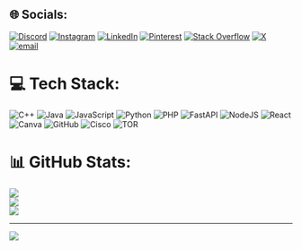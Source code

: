 
## 🌐 Socials:
[![Discord](https://img.shields.io/badge/Discord-%237289DA.svg?logo=discord&logoColor=white)](https://discord.gg/HDwU9E7F) [![Instagram](https://img.shields.io/badge/Instagram-%23E4405F.svg?logo=Instagram&logoColor=white)](https://instagram.com/being_rsd) [![LinkedIn](https://img.shields.io/badge/LinkedIn-%230077B5.svg?logo=linkedin&logoColor=white)](https://linkedin.com/in/rajit0311) [![Pinterest](https://img.shields.io/badge/Pinterest-%23E60023.svg?logo=Pinterest&logoColor=white)](https://pinterest.com/rajitdakhane) [![Stack Overflow](https://img.shields.io/badge/-Stackoverflow-FE7A16?logo=stack-overflow&logoColor=white)](https://stackoverflow.com/users/30432953) [![X](https://img.shields.io/badge/X-black.svg?logo=X&logoColor=white)](https://x.com/rajitsd96) [![email](https://img.shields.io/badge/Email-D14836?logo=gmail&logoColor=white)](mailto:rajitdakhane007@gmail.com) 

# 💻 Tech Stack:
![C++](https://img.shields.io/badge/c++-%2300599C.svg?style=flat&logo=c%2B%2B&logoColor=white) ![Java](https://img.shields.io/badge/java-%23ED8B00.svg?style=flat&logo=openjdk&logoColor=white) ![JavaScript](https://img.shields.io/badge/javascript-%23323330.svg?style=flat&logo=javascript&logoColor=%23F7DF1E) ![Python](https://img.shields.io/badge/python-3670A0?style=flat&logo=python&logoColor=ffdd54) ![PHP](https://img.shields.io/badge/php-%23777BB4.svg?style=flat&logo=php&logoColor=white) ![FastAPI](https://img.shields.io/badge/FastAPI-005571?style=flat&logo=fastapi) ![NodeJS](https://img.shields.io/badge/node.js-6DA55F?style=flat&logo=node.js&logoColor=white) ![React](https://img.shields.io/badge/react-%2320232a.svg?style=flat&logo=react&logoColor=%2361DAFB) ![Canva](https://img.shields.io/badge/Canva-%2300C4CC.svg?style=flat&logo=Canva&logoColor=white) ![GitHub](https://img.shields.io/badge/github-%23121011.svg?style=flat&logo=github&logoColor=white) ![Cisco](https://img.shields.io/badge/cisco-%23049fd9.svg?style=flat&logo=cisco&logoColor=black) ![TOR](https://img.shields.io/badge/tor-%237E4798.svg?style=flat&logo=tor-project&logoColor=white)
# 📊 GitHub Stats:
![](https://github-readme-stats.vercel.app/api?username=rd-007&theme=highcontrast&hide_border=true&include_all_commits=false&count_private=false)<br/>
![](https://nirzak-streak-stats.vercel.app/?user=rd-007&theme=highcontrast&hide_border=true)<br/>
![](https://github-readme-stats.vercel.app/api/top-langs/?username=rd-007&theme=highcontrast&hide_border=true&include_all_commits=false&count_private=false&layout=compact)

---
[![](https://visitcount.itsvg.in/api?id=rd-007&icon=0&color=0)](https://visitcount.itsvg.in)

<!-- Proudly created with GPRM ( https://gprm.itsvg.in ) -->
